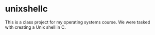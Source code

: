 # unixshellc
This is a class project for my operating systems course. We were tasked with creating a Unix shell in C.
